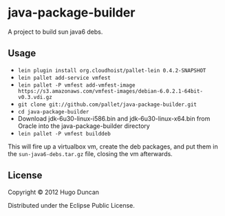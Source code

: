 # java-package-builder

A project to build sun java6 debs.

## Usage

* `lein plugin install org.cloudhoist/pallet-lein 0.4.2-SNAPSHOT`
* `lein pallet add-service vmfest`
* `lein pallet -P vmfest add-vmfest-image https://s3.amazonaws.com/vmfest-images/debian-6.0.2.1-64bit-v0.3.vdi.gz`
* `git clone git://github.com/pallet/java-package-builder.git`
* `cd java-package-builder`
* Download jdk-6u30-linux-i586.bin and jdk-6u30-linux-x64.bin from Oracle into
  the java-package-builder directory
* `lein pallet -P vmfest builddeb`

This will fire up a virtualbox vm, create the deb packages, and put them in the
`sun-java6-debs.tar.gz` file, closing the vm afterwards.

## License

Copyright © 2012 Hugo Duncan

Distributed under the Eclipse Public License.

